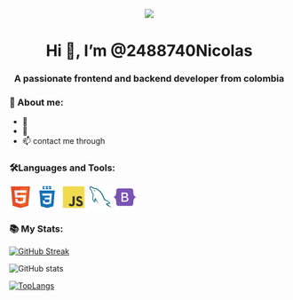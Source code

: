<div id="header" align="center">
    <img
        src="https://fondosmil.com/fondo/8778.jpg" />
    <h1 align="center">Hi 🐲, I’m @2488740Nicolas</h1>
    <h3 align="center">A passionate frontend and backend developer from colombia</h3>
</div>

### 👀 About me:
- 🌱 
- 💞️ 
- 📫 contact me through 

<div align="left">
    <h3>🛠️Languages and Tools:</h3>
    <img src="https://github.com/devicons/devicon/blob/master/icons/html5/html5-original.svg" title="HTML5" alt="HTML"
        width="40" height="40" />&nbsp;
    <img src="https://github.com/devicons/devicon/blob/master/icons/css3/css3-plain-wordmark.svg" title="CSS3" alt="CSS"
        width="40" height="40" />&nbsp;
    <img src="https://github.com/devicons/devicon/blob/master/icons/javascript/javascript-original.svg"
        title="JavaScript" alt="JavaScript" width="40" height="40" />&nbsp;
    <img src="https://github.com/devicons/devicon/blob/master/icons/mysql/mysql-plain.svg" title="Git" **alt="Git"
        width="40" height="40" />
    <img src="https://github.com/devicons/devicon/blob/master/icons/bootstrap/bootstrap-plain.svg" title="Bootstrap"
        alt="Bootstrap" width="40" height="40" />&nbsp;
</div>


### 📚 My Stats:
[![GitHub Streak](https://streak-stats.demolab.com?user=2488740Nicolas&theme=black-ice&hide_border=true&locale=es)](https://git.io/streak-stats)

![GitHub stats](https://github-readme-stats.vercel.app/api?username=2488740Nicolas&show_icons=true&theme=radical)

[![TopLangs](https://github-readme-stats.vercel.app/api/top-langs/?username=2488740Nicolas&theme=tokyonight)](https://github.com/anuraghazra/github-readme-stats)
